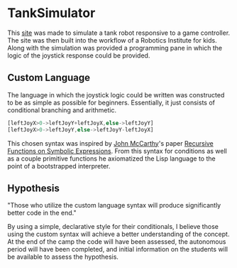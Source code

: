 TankSimulator
=============
This [site](http://bwhs.me:3007) was made to simulate a tank robot responsive to a game controller. The site was then built into the workflow of a Robotics Institute for kids.  Along with the simulation was provided a programming pane in which the logic of the joystick response could be provided.

Custom Language
---------------
The language in which the joystick logic could be written was constructed to be as simple as possible for beginners. Essentially, it just consists of conditional branching and arithmetic.

```javascript
[leftJoyX>0->leftJoyY+leftJoyX,else->leftJoyY]
[leftJoyX>0->leftJoyY,else->leftJoyY-leftJoyX]
```

This chosen syntax was inspired by [John McCarthy](http://en.wikipedia.org/wiki/John_McCarthy_(computer_scientist))'s paper [Recursive Functions on Symbolic Expressions](http://www-formal.stanford.edu/jmc/recursive/node3.html). From this syntax for conditions as well as a couple primitive functions he axiomatized the Lisp language to the point of a bootstrapped interpreter.

Hypothesis
----------
"Those who utilize the custom language syntax will produce significantly better code in the end."

By using a simple, declarative style for their conditionals, I believe those using the custom syntax will achieve a better understanding of the concept. At the end of the camp the code will have been assessed, the autonomous period will have been completed, and initial information on the students will be available to assess the hypothesis.